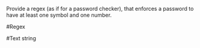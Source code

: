 Provide a regex (as if for a password checker), that enforces a password to have at least one symbol and one number.

#Regex 

#Text string 
